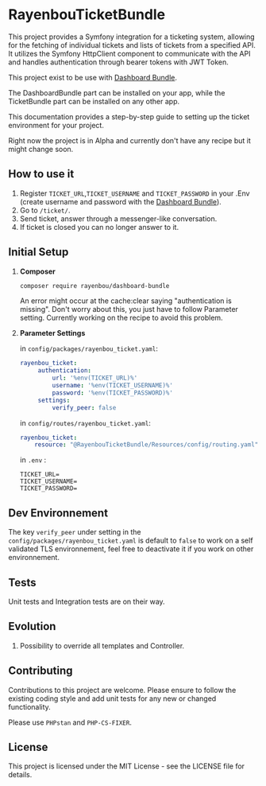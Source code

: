 # RayenbouTicketBundle

This project provides a Symfony integration for a ticketing system, allowing for the fetching of individual tickets and lists of tickets from a specified API. It utilizes the Symfony HttpClient component to communicate with the API and handles authentication through bearer tokens with JWT Token.

This project exist to be use with [Dashboard Bundle](https://github.com/RayenBou/RayenbouDashboardBundle).

The DashboardBundle part can be installed on your app, while the TicketBundle part can be installed on any other app.

This documentation provides a step-by-step guide to setting up the ticket environment for your project.

Right now the project is in Alpha and currently don't have any recipe but it might change soon.

## How to use it


1. Register `TICKET_URL`,`TICKET_USERNAME` and `TICKET_PASSWORD` in your .Env (create username and password with the [Dashboard Bundle](https://github.com/RayenBou/RayenbouTicketBundle)).
2. Go to  `/ticket/`.
2. Send ticket, answer through a messenger-like conversation.
4. If ticket is closed you can no longer answer to it.


## Initial Setup
1. **Composer**


   ```bash
   composer require rayenbou/dashboard-bundle
    ```

    An error might occur at the cache:clear saying "authentication is missing". Don't worry about this, you just have to follow
    Parameter setting. Currently working on the recipe to avoid this problem.


2. **Parameter Settings**

   in `config/packages/rayenbou_ticket.yaml`:
   ```yaml
   rayenbou_ticket:
        authentication:
            url: '%env(TICKET_URL)%'
            username: '%env(TICKET_USERNAME)%'
            password: '%env(TICKET_PASSWORD)%'
        settings:
            verify_peer: false
    ```
    in `config/routes/rayenbou_ticket.yaml`:
    ```yaml
    rayenbou_ticket:
        resource: "@RayenbouTicketBundle/Resources/config/routing.yaml"
    ```
    in `.env` :
    ```env
    TICKET_URL=
    TICKET_USERNAME=
    TICKET_PASSWORD=
    ```

## Dev Environnement

The key `verify_peer` under setting in the `config/packages/rayenbou_ticket.yaml` is default to `false` to work on a self validated TLS 
environnement, feel free to deactivate it if you work on other environnement.

## Tests

Unit tests and Integration tests are on their way.

## Evolution

1. Possibility to override all templates and Controller.


## Contributing
Contributions to this project are welcome. Please ensure to follow the existing coding style and add unit tests for any new or changed functionality.

Please use `PHPstan` and `PHP-CS-FIXER`.

## License
This project is licensed under the MIT License - see the LICENSE file for details.


